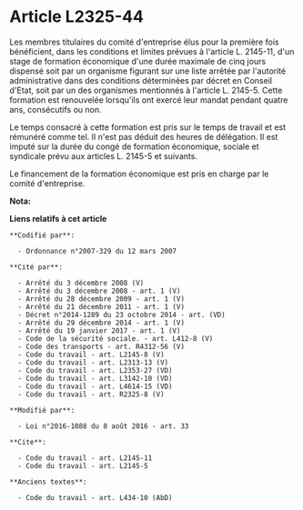# Article L2325-44

Les membres titulaires du comité d'entreprise élus pour la première fois bénéficient, dans les conditions et limites prévues
à l'article L. 2145-11, d'un stage de formation économique d'une durée maximale de cinq jours dispensé soit par un organisme
figurant sur une liste arrêtée par l'autorité administrative dans des conditions déterminées par décret en Conseil d'Etat,
soit par un des organismes mentionnés à l'article L. 2145-5. Cette formation est renouvelée lorsqu'ils ont exercé leur mandat
pendant quatre ans, consécutifs ou non. 

Le temps consacré à cette formation est pris sur le temps de travail et est rémunéré comme tel. Il n'est pas déduit des
heures de délégation. Il est imputé sur la durée du congé de formation économique, sociale et syndicale prévu aux articles L.
2145-5 et suivants. 

Le financement de la formation économique est pris en charge par le comité d'entreprise.

**Nota:**



**Liens relatifs à cet article**

	**Codifié par**:

	  - Ordonnance n°2007-329 du 12 mars 2007

	**Cité par**:

	  - Arrêté du 3 décembre 2008 (V)
	  - Arrêté du 3 décembre 2008 - art. 1 (V)
	  - Arrêté du 28 décembre 2009 - art. 1 (V)
	  - Arrêté du 21 décembre 2011 - art. 1 (V)
	  - Décret n°2014-1289 du 23 octobre 2014 - art. (VD)
	  - Arrêté du 29 décembre 2014 - art. 1 (V)
	  - Arrêté du 19 janvier 2017 - art. 1 (V)
	  - Code de la sécurité sociale. - art. L412-8 (V)
	  - Code des transports - art. R4312-56 (V)
	  - Code du travail - art. L2145-8 (V)
	  - Code du travail - art. L2313-13 (V)
	  - Code du travail - art. L2353-27 (VD)
	  - Code du travail - art. L3142-10 (VD)
	  - Code du travail - art. L4614-15 (VD)
	  - Code du travail - art. R2325-8 (V)

	**Modifié par**:

	  - Loi n°2016-1088 du 8 août 2016 - art. 33

	**Cite**:

	  - Code du travail - art. L2145-11
	  - Code du travail - art. L2145-5

	**Anciens textes**:

	  - Code du travail - art. L434-10 (AbD)

